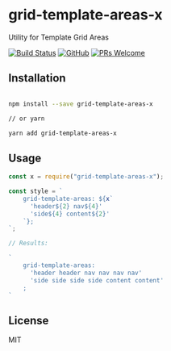 # grid-template-areas-x

Utility for Template Grid Areas

[![Build Status](https://travis-ci.com/doniyor2109/grid-template-areas-x.svg?branch=master)](https://travis-ci.com/doniyor2109/grid-template-areas-x)
[![GitHub](https://img.shields.io/github/license/mashape/apistatus.svg)](https://github.com/doniyor2109/redux-lightweight/blob/master/LICENSE)
[![PRs Welcome](https://img.shields.io/badge/PRs-welcome-brightgreen.svg)](http://makeapullrequest.com) 

## Installation

```bash

npm install --save grid-template-areas-x

// or yarn

yarn add grid-template-areas-x
```

## Usage

```jsx
const x = require("grid-template-areas-x");

const style = `
    grid-template-areas: ${x`
      'header${2} nav${4}'
      'side${4} content${2}'
    `};
`;

// Results:

`
    grid-template-areas:
      'header header nav nav nav nav'
      'side side side side content content'
    ;
`
```

## License

MIT
